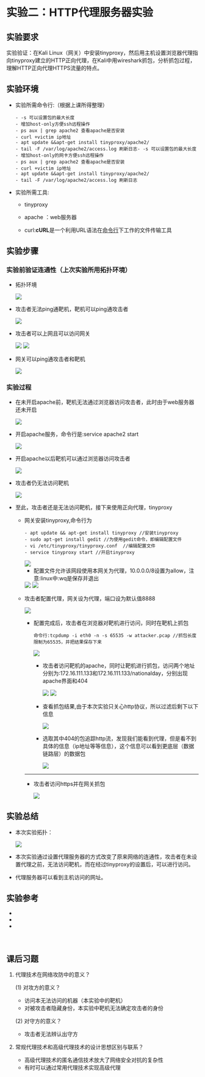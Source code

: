 #  实验二：HTTP代理服务器实验

## 实验要求

实验验证：在Kali Linux（网关）中安装tinyproxy，然后用主机设置浏览器代理指向tinyproxy建立的HTTP正向代理，在Kali中用wireshark抓包，分析抓包过程，理解HTTP正向代理HTTPS流量的特点。

## 实验环境

+ 实验所需命令行:（根据上课所得整理）

  ```
  - -s 可以设置包的最大长度
  - 增加host-only方便ssh远程操作
  - ps aux | grep apache2 查看apache是否安装
  - curl +victim ip地址
  - apt update &&apt-get install tinyproxy/apache2/
  - tail -F /var/log/apache2/access.log 刷新日志- -s 可以设置包的最大长度
  - 增加host-only的网卡方便ssh远程操作
  - ps aux | grep apache2 查看apache是否安装
  - curl +victim ip地址
  - apt update &&apt-get install tinyproxy/apache2/
  - tail -F /var/log/apache2/access.log 刷新日志
  ```

+ 实验所需工具:
  
  + tinyproxy 
  
    [tinyproxy简介]: http://tinyproxy.github.io/
  
  + apache ：web服务器
  
  + curl:**cURL**是一个利用URL语法在[命令行](https://baike.baidu.com/item/命令行)下工作的文件传输工具

## 实验步骤

### 实验前验证连通性（上次实验所用拓扑环境）

+ 拓扑环境

  ![](https://c4pr1c3.github.io/cuc-ns/chap0x01/attach/chap0x01/media/vb-exp-layout.png)

+ 攻击者无法ping通靶机，靶机可以ping通攻击者

  <img src="image\验证连通性 (2).png" />

+ 攻击者可以上网且可以访问网关

  <img src="image\攻击者可以上网.png" />

  <img src="image\攻击者ping通网关.png" />

+ 网关可以ping通攻击者和靶机

  <img src="image\网关ping通攻击者+靶机.png" />

### 实验过程

+ 在未开启apache前，靶机无法通过浏览器访问攻击者，此时由于web服务器还未开启

  <img src="image\靶机无法访问攻击者（浏览器）.png" />

+ 开启apache服务，命令行是:service apache2 start 

  <img src="image\靶机开启apache.png" />

  > [参考命令行]: https://www.cnblogs.com/kenshinobiy/p/9212344.html

+ 开启apache以后靶机可以通过浏览器访问攻击者

  <img src="image\靶机可以通过浏览器访问攻击者.png" />

+ 攻击者仍无法访问靶机

  <img src="image\靶机无法访问攻击者（浏览器）.png" />

+ 至此，攻击者还是无法访问靶机，接下来使用正向代理，tinyproxy

  + 网关安装tinyproxy,命令行为

    ```
    - apt update && apt-get install tinyproxy //安装tinyproxy
    - sudo apt-get install gedit //为使用gedit命令，即编辑配置文件
    - vi /etc/tinyproxy/tinyproxy.conf  //编辑配置文件
    - service tinyproxy start //开启tinyproxy
    ```

    

    <img src="image\网关安装tinyproxy.png" />

    + 配置文件允许该网段使用本网关为代理，10.0.0.0/8设置为allow，注意:linux中:wq是保存并退出

    <img src="image\配置文件.png" />

    <img src="image\开启tinyproxy.png" />

  + 攻击者配置代理，网关设为代理，端口设为默认值8888

    <img src="image\攻击者设置代理.png" />

    

    + 配置完成后，攻击者在浏览器对靶机进行访问，同时在靶机上抓包

      ```
      命令行:tcpdump -i eth0 -n -s 65535 -w attacker.pcap //抓包长度限制为65535，并把结果保存下来
      ```

      <img src="image\靶机抓包.png" />

      + 攻击者访问靶机的apache，同时让靶机进行抓包，访问两个地址分别为:172.16.111.133和172.16.111.133/nationalday，分别出现apache界面和404

        

        <img src="image\攻击者成功访问靶机.png" />

        <img src="image\攻击者访问404.png" />

      + 查看抓包结果,由于本次实验只关心http协议，所以过滤后剩下以下信息

        <img src="image\抓包概况.png" />

      + 选取其中404的包追踪http流，发现我们能看到代理，但是看不到具体的信息（ip地址等等信息），这个信息可以看到更底层（数据链路层）的数据包

        <img src="image\代理信息.png" />

    ---

    + 攻击者访问https并在网关抓包
    
      <img src="image\访问https抓包.png" />
    
    

## 实验总结

+ 本次实验拓扑：

  <img src="image\拓扑图.png" />

+ 本次实验通过设置代理服务器的方式改变了原来网络的连通性，攻击者在未设置代理之前，无法访问靶机，而在经过tinyproxy的设置后，可以进行访问。

+ 代理服务器可以看到主机访问的网址。

## 实验参考

+ [师姐的作业]: https://github.com/CUCCS/2018-NS-Public-jckling/blob/ns-0x03/ns-0x03/3.md

+ [linux文本编辑]: https://www.cnblogs.com/gaosf/p/10154786.html

+ [网络安全课本]: https://c4pr1c3.github.io/cuc-ns/chap0x03/exp.html

  

​    

## 课后习题

1. 代理技术在网络攻防中的意义？

   (1) 对攻方的意义？

   + 访问本无法访问的机器（本实验中的靶机）
   + 对被攻击者隐藏身份，本实验中靶机无法确定攻击者的身份

    (2) 对守方的意义？

   + 攻击者无法辨认出守方

2. 常规代理技术和高级代理技术的设计思想区别与联系？

   + 高级代理技术的匿名通信技术放⼤了⽹络安全对抗的复杂性 
   + 有时可以通过常用代理技术实现高级代理

​    

​    

​    

​    

​    

​    

​    

​    